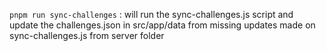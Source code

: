 `pnpm run sync-challenges` : will run the sync-challenges.js script and update the challenges.json in src/app/data from missing updates made on sync-challenges.js from server folder